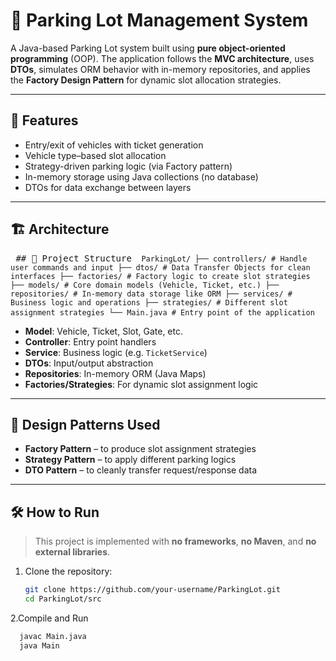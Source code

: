 # 🚗 Parking Lot Management System

A Java-based Parking Lot system built using **pure object-oriented programming** (OOP). The application follows the **MVC architecture**, uses **DTOs**, simulates ORM behavior with in-memory repositories, and applies the **Factory Design Pattern** for dynamic slot allocation strategies.

---

## 📌 Features

- Entry/exit of vehicles with ticket generation
- Vehicle type–based slot allocation
- Strategy-driven parking logic (via Factory pattern)
- In-memory storage using Java collections (no database)
- DTOs for data exchange between layers

---

## 🏗️ Architecture

<pre> ## 📁 Project Structure <code> ParkingLot/ ├── controllers/ # Handle user commands and input ├── dtos/ # Data Transfer Objects for clean interfaces ├── factories/ # Factory logic to create slot strategies ├── models/ # Core domain models (Vehicle, Ticket, etc.) ├── repositories/ # In-memory data storage like ORM ├── services/ # Business logic and operations ├── strategies/ # Different slot assignment strategies └── Main.java # Entry point of the application </code> </pre>


- **Model**: Vehicle, Ticket, Slot, Gate, etc.  
- **Controller**: Entry point handlers  
- **Service**: Business logic (e.g. `TicketService`)  
- **DTOs**: Input/output abstraction  
- **Repositories**: In-memory ORM (Java Maps)  
- **Factories/Strategies**: For dynamic slot assignment logic

---

## 🧠 Design Patterns Used

- **Factory Pattern** – to produce slot assignment strategies  
- **Strategy Pattern** – to apply different parking logics  
- **DTO Pattern** – to cleanly transfer request/response data

---

## 🛠️ How to Run

> This project is implemented with **no frameworks**, **no Maven**, and **no external libraries**.

1. Clone the repository:
   ```bash
   git clone https://github.com/your-username/ParkingLot.git
   cd ParkingLot/src
2.Compile and Run
```bash
  javac Main.java
  java Main
